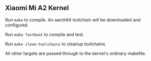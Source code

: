 ## Xiaomi Mi A2 Kernel

Run `make` to compile. An aarch64 toolchain will be downloaded and configured.

Run `make fastboot` to compile and test.

Run `make clean-toolchains` to cleanup toolchains.

All other targets are passed through to the kernel's ordinary makefile.
